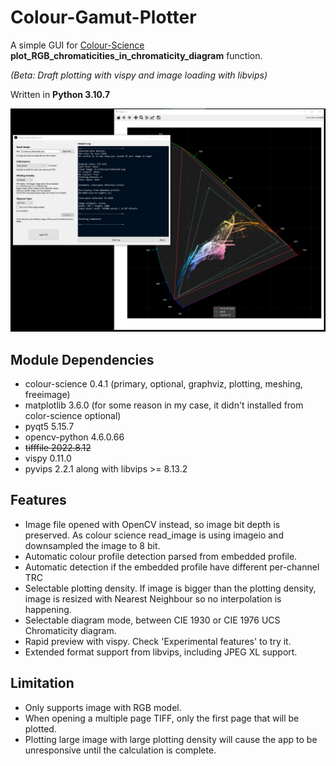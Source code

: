 # Colour-Gamut-Plotter
A simple GUI for [Colour-Science](https://www.colour-science.org/) **plot_RGB_chromaticities_in_chromaticity_diagram** function.

*(Beta: Draft plotting with vispy and image loading with libvips)*

Written in **Python 3.10.7**

![Screenshot](Plotter-ss.png)

## Module Dependencies
- colour-science 0.4.1 (primary, optional, graphviz, plotting, meshing, freeimage)
- matplotlib 3.6.0 (for some reason in my case, it didn't installed from color-science optional)
- pyqt5 5.15.7
- opencv-python 4.6.0.66
- ~~tifffile 2022.8.12~~
- vispy 0.11.0
- pyvips 2.2.1 along with libvips >= 8.13.2

## Features
- Image file opened with OpenCV instead, so image bit depth is preserved. As colour science read_image is using imageio and downsampled the image to 8 bit.
- Automatic colour profile detection parsed from embedded profile.
- Automatic detection if the embedded profile have different per-channel TRC
- Selectable plotting density. If image is bigger than the plotting density, image is resized with Nearest Neighbour so no interpolation is happening.
- Selectable diagram mode, between CIE 1930 or CIE 1976 UCS Chromaticity diagram.
- Rapid preview with vispy. Check 'Experimental features' to try it.
- Extended format support from libvips, including JPEG XL support.

## Limitation
- Only supports image with RGB model.
- When opening a multiple page TIFF, only the first page that will be plotted.
- Plotting large image with large plotting density will cause the app to be unresponsive until the calculation is complete.

